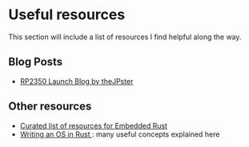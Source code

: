 # Useful resources

This section will include a list of resources I find helpful along the way.

## Blog Posts
- [RP2350 Launch Blog by theJPster](https://thejpster.org.uk/blog/blog-2024-08-08/)

## Other resources
- [Curated list of resources for Embedded Rust](https://github.com/rust-embedded/awesome-embedded-rust)
- [Writing an OS in Rust ](https://os.phil-opp.com/): many useful concepts explained here
